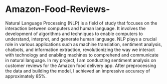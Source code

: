 # Amazon-Food-Reviews-
Natural Language Processing (NLP) is a field of study that focuses on the interaction between computers and human language. It involves the development of algorithms and techniques to enable computers to understand, interpret, and generate human language. NLP plays a crucial role in various applications such as machine translation, sentiment analysis, chatbots, and information extraction, revolutionizing the way we interact with technology and enabling machines to comprehend and communicate in natural language. In my project, I am conducting sentiment analysis on customer reviews for the Amazon food delivery app. After preprocessing the data and building the model, I achieved an impressive accuracy of approximately 85%.
